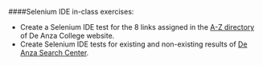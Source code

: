 ####Selenium IDE in-class exercises: 
- Create a Selenium IDE test for the 8 links assigned in the [A-Z directory](https://www.deanza.edu/directory/dir-az.html) of De Anza College website. 
- Create Selenium IDE tests for existing and non-existing results of [De Anza Search Center](https://www.deanza.edu/searchcenter/). 
